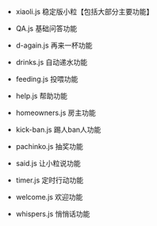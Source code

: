 - xiaoli.js
稳定版小粒【包括大部分主要功能】

- QA.js
基础问答功能

- d-again.js
再来一杯功能

- drinks.js
自动递水功能

- feeding.js
投喂功能

- help.js
帮助功能

- homeowners.js
房主功能

- kick-ban.js
踢人ban人功能

- pachinko.js
抽奖功能

- said.js
让小粒说功能

- timer.js
定时行动功能

- welcome.js
欢迎功能

- whispers.js
悄悄话功能